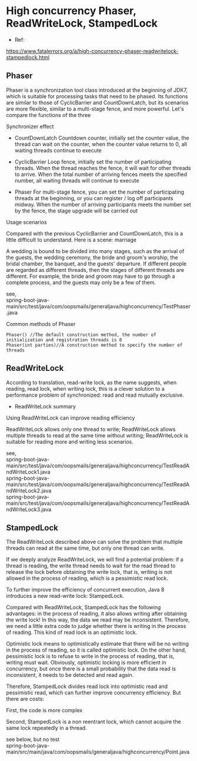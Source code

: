 
# High concurrency Phaser, ReadWriteLock, StampedLock

- Ref:

https://www.fatalerrors.org/a/high-concurrency-phaser-readwritelock-stampedlock.html


## Phaser

Phaser is a synchronization tool class introduced at the beginning of JDK7, which is suitable for processing tasks that need to be phased. Its functions are similar to those of CyclicBarrier and CountDownLatch, but its scenarios are more flexible, similar to a multi-stage fence, and more powerful. Let's compare the functions of the three

Synchronizer	effect
- CountDownLatch	Countdown counter, initially set the counter value, the thread can wait on the counter, when the counter value returns to 0, all waiting threads continue to execute

- CyclicBarrier	Loop fence, initially set the number of participating threads. When the thread reaches the fence, it will wait for other threads to arrive. When the total number of arriving fences meets the specified number, all waiting threads will continue to execute

- Phaser	For multi-stage fence, you can set the number of participating threads at the beginning, or you can register / log off participants midway. When the number of arriving participants meets the number set by the fence, the stage upgrade will be carried out

Usage scenarios

Compared with the previous CyclicBarrier and CountDownLatch, this is a little difficult to understand. Here is a scene: marriage

A wedding is bound to be divided into many stages, such as the arrival of the guests, the wedding ceremony, the bride and groom's worship, the bridal chamber, the banquet, and the guests' departure. If different people are regarded as different threads, then the stages of different threads are different. For example, the bride and groom may have to go through a complete process, and the guests may only be a few of them.


see,  
spring-boot-java-main/src/test/java/com/oopsmails/generaljava/highconcurrency/TestPhaser.java

Common methods of Phaser
```
Phaser() //The default construction method, the number of initialization and registration threads is 0
Phaser(int parties)//A construction method to specify the number of threads
```

## ReadWriteLock
According to translation, read-write lock, as the name suggests, when reading, read lock, when writing lock, this is a clever solution to a performance problem of synchronized: read and read mutually exclusive.

- ReadWriteLock summary

Using ReadWriteLock can improve reading efficiency

ReadWriteLock allows only one thread to write;
ReadWriteLock allows multiple threads to read at the same time without writing;
ReadWriteLock is suitable for reading more and writing less scenarios.

see,  
spring-boot-java-main/src/test/java/com/oopsmails/generaljava/highconcurrency/TestReadAndWriteLock1.java  
spring-boot-java-main/src/test/java/com/oopsmails/generaljava/highconcurrency/TestReadAndWriteLock2.java  
spring-boot-java-main/src/test/java/com/oopsmails/generaljava/highconcurrency/TestReadAndWriteLock3.java  


## StampedLock

The ReadWriteLock described above can solve the problem that multiple threads can read at the same time, but only one thread can write.

If we deeply analyze ReadWriteLock, we will find a potential problem: if a thread is reading, the write thread needs to wait for the read thread to release the lock before obtaining the write lock, that is, writing is not allowed in the process of reading, which is a pessimistic read lock.

To further improve the efficiency of concurrent execution, Java 8 introduces a new read-write lock: StampedLock.

Compared with ReadWriteLock, StampedLock has the following advantages: in the process of reading, it also allows writing after obtaining the write lock! In this way, the data we read may be inconsistent. Therefore, we need a little extra code to judge whether there is writing in the process of reading. This kind of read lock is an optimistic lock.

Optimistic lock means to optimistically estimate that there will be no writing in the process of reading, so it is called optimistic lock. On the other hand, pessimistic lock is to refuse to write in the process of reading, that is, writing must wait. Obviously, optimistic locking is more efficient in concurrency, but once there is a small probability that the data read is inconsistent, it needs to be detected and read again.

Therefore, StampedLock divides read lock into optimistic read and pessimistic read, which can further improve concurrency efficiency. But there are costs:

First, the code is more complex

Second, StampedLock is a non reentrant lock, which cannot acquire the same lock repeatedly in a thread.

see below, but no test  
spring-boot-java-main/src/main/java/com/oopsmails/generaljava/highconcurrency/Point.java


